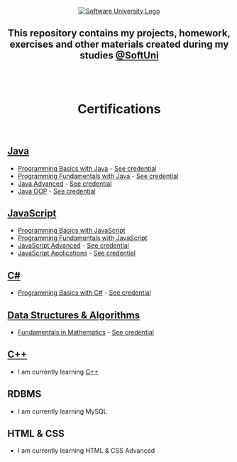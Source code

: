 <p align="center">
        <a href="https://softuni.bg/curriculum" target="_blank">
        <img src="https://softuni.bg/content/images/svg-logos/software-university-logo.svg?sanitize=true" alt="Software University Logo">
    </a>
</p>

<h2 align="center">This repository contains my projects, homework, exercises and other materials created during my studies <a href="https://softuni.bg/curriculum" target="_blank">@SoftUni</a></h2>
    <br>
    <br>
   <h1 align="center">Certifications</h1>
    <br>
    <h2><a href="https://github.com/beinsaduno/softuni-software-engineering/tree/main/Java" target="_blank">Java</a>
    </h2>
    <ul>
        <li><a href="https://github.com/beinsaduno/SoftUni-Software-Engineering/tree/main/Java/M01JavaProgrammingBasics"
                target="_blank">Programming Basics with Java</a> - <a
                href="https://softuni.bg/certificates/details/91471/9d2877c7" target="_blank">See credential</a></li>
        <li><a href="https://github.com/beinsaduno/SoftUni-Software-Engineering/tree/main/Java/M02JavaFundamentals"
                target="_blank">Programming Fundamentals with Java</a> - <a
                href="https://softuni.bg/certificates/details/103283/66ce3762" target="_blank">See credential</a></li>
        <li><a href="https://github.com/beinsaduno/SoftUni-Software-Engineering/tree/main/Java/M03JavaAdvanced"
                target="_blank">Java Advanced</a> - <a href="https://softuni.bg/certificates/details/108488/cb2a5bef"
                target="_blank">See credential</a></li>
        <li><a href="https://github.com/beinsaduno/SoftUni-Software-Engineering/tree/main/Java/M04JavaOOP"
                target="_blank">Java OOP</a> - <a href="https://softuni.bg/certificates/details/110654/2770fb56"
                target="_blank">See credential</a></li>
    </ul>
    <h2><a href="https://github.com/beinsaduno/softuni-software-engineering/tree/main/JavaScript"
            target="_blank">JavaScript</a></h2>
    <ul>
        <li><a href="https://github.com/beinsaduno/softuni-software-engineering/tree/main/JavaScript/M01_JavaScriptProgrammingBasics"
                target="_blank">Programming Basics with JavaScript</a></li>
        <li><a href="https://github.com/beinsaduno/softuni-software-engineering/tree/main/JavaScript/M02_JavaScriptFundamentals"
                target="_blank">Programming Fundamentals with JavaScript</a></li>
        <li><a href="https://github.com/beinsaduno/SoftUni-Software-Engineering/tree/main/JavaScript/M03_JavaScriptAdvanced"
                target="_blank">JavaScript Advanced</a> - <a
                href="https://softuni.bg/certificates/details/114737/7fbf7427" target="_blank">See credential</a></li>
        <li><a href="https://github.com/beinsaduno/SoftUni-Software-Engineering/tree/main/JavaScript/M04_JavaScriptApplications"
                target="_blank">JavaScript Applications</a> - <a
                href="https://softuni.bg/certificates/details/120840/2416d36d" target="_blank">See credential</a></li>
    </ul>
    <h2><a href="https://github.com/beinsaduno/softuni-software-engineering/tree/main/C%23" target="_blank">C#</a></h2>
    <ul>
        <li><a href="https://github.com/beinsaduno/softuni-software-engineering/tree/main/C%23"
                target="_blank">Programming Basics with C#</a> - <a
                href="https://softuni.bg/certificates/details/91471/9d2877c7" target="_blank">See credential</a></li>
    </ul>
    </ul>
    <h2><a href="https://github.com/beinsaduno/softuni-software-engineering/tree/main/Data%20Structures%20%26%20Algorithms"
            target="_blank">Data Structures & Algorithms</a></h2>
    <ul>
        <li><a href="https://github.com/beinsaduno/softuni-software-engineering/tree/main/C%23"
                target="_blank">Fundamentals in Mathematics</a> - <a
                href="https://softuni.bg/certificates/details/118885/f561b4c7" target="_blank">See credential</a></li>
    </ul>
    <h2><a href="https://github.com/beinsaduno/softuni-software-engineering/tree/main/C%2B%2B" target="_blank">C++</a>
    </h2>
    <ul>
        <li>I am currently learning
            <a href="https://github.com/beinsaduno/softuni-software-engineering/tree/main/C%2B%2B"
                target="_blank">C++</a>
        </li>
    </ul>
    <h2>RDBMS</h2>
    <ul>
        <li>I am currently learning
            <a>MySQL</a>
        </li>
    </ul>
    <h2>HTML & CSS</h2>
    <ul>
        <li>I am currently learning
            <a>HTML & CSS Advanced</a>
        </li>
    </ul>
